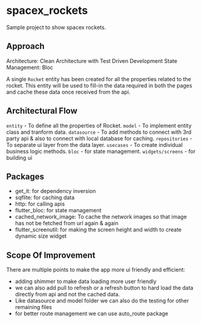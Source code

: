 # spacex_rockets

Sample project to show spacex rockets.


## Approach
Architecture: Clean Architecture with Test Driven Development
State Management: Bloc

A single `Rocket` entity has been created for all the properties related to the rocket. This entity will be used to fill-in the data required in both the pages and cache these data once received from the api.

## Architectural Flow

`entity` - To define all the properties of Rocket.
`model` -  To implement entity class and tranform data.
`datasource` - To add methods to connect with 3rd party api & also to connect with local database for caching.
`repositories` -  To separate ui layer from the data layer.
`usecases` -  To create individual business logic methods.
`bloc` - for state management.
`widgets/screens` - for building ui

## Packages
- get_it: for dependency inversion
- sqflite: for caching data
- http: for calling apis
- flutter_bloc: for state management
- cached_network_image: To cache the network images so that image has not be fetched from url again & again
- flutter_screenutil: for making the screen height and width to create dynamic size widget

## Scope Of Improvement
There are multiple points to make the app more ui friendly and efficient:
- adding shimmer to make data loading more user friendly
- we can also add pull to refresh or a refresh button to hard load the data directly from api and not the cached data.
- Like datasource and model folder we can also do the testing for other remaining files
- for better route management we can use auto_route package

